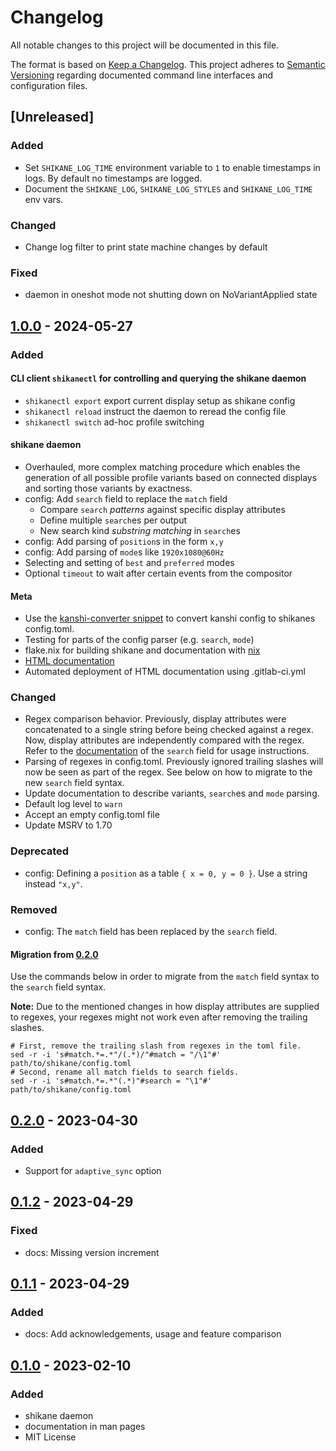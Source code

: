 # Changelog

All notable changes to this project will be documented in this file.

The format is based on [Keep a Changelog](https://keepachangelog.com/en/1.1.0/).
This project adheres to [Semantic Versioning](https://semver.org/spec/v2.0.0.html)
regarding documented command line interfaces and configuration files.

## [Unreleased]

### Added

- Set `SHIKANE_LOG_TIME` environment variable to `1` to enable timestamps in logs.
  By default no timestamps are logged.
- Document the `SHIKANE_LOG`, `SHIKANE_LOG_STYLES` and `SHIKANE_LOG_TIME` env vars.

### Changed

- Change log filter to print state machine changes by default

### Fixed

- daemon in oneshot mode not shutting down on NoVariantApplied state

## [1.0.0] - 2024-05-27

### Added

#### CLI client `shikanectl` for controlling and querying the shikane daemon

- `shikanectl export` export current display setup as shikane config
- `shikanectl reload` instruct the daemon to reread the config file
- `shikanectl switch` ad-hoc profile switching

#### shikane daemon

- Overhauled, more complex matching procedure which enables the generation of
  all possible profile variants based on connected displays and sorting those
  variants by exactness.
- config: Add `search` field to replace the `match` field
  - Compare `search` *patterns* against specific display attributes
  - Define multiple `search`es per output
  - New search kind *substring matching* in `search`es
- config: Add parsing of `position`s in the form `x,y`
- config: Add parsing of `mode`s like `1920x1080@60Hz`
- Selecting and setting of `best` and `preferred` modes
- Optional `timeout` to wait after certain events from the compositor

#### Meta

- Use the [kanshi-converter snippet](https://gitlab.com/w0lff/shikane/-/snippets/3713247)
  to convert kanshi config to shikanes config.toml.
- Testing for parts of the config parser (e.g. `search`, `mode`)
- flake.nix for building shikane and documentation with [nix](https://nixos.org/)
- [HTML documentation](https://w0lff.gitlab.io/shikane)
- Automated deployment of HTML documentation using .gitlab-ci.yml

### Changed

- Regex comparison behavior.
  Previously, display attributes were concatenated to a single string before
  being checked against a regex. Now, display attributes are independently
  compared with the regex. Refer to the
  [documentation](https://w0lff.gitlab.io/shikane/shikane.5.html) of the
  `search` field for usage instructions.
- Parsing of regexes in config.toml.
  Previously ignored trailing slashes will now be seen as part of the regex.
  See below on how to migrate to the new `search` field syntax.
- Update documentation to describe variants, `search`es and `mode` parsing.
- Default log level to `warn`
- Accept an empty config.toml file
- Update MSRV to 1.70

### Deprecated

- config: Defining a `position` as a table `{ x = 0, y = 0 }`.
  Use a string instead `"x,y"`.

### Removed

- config: The `match` field has been replaced by the `search` field.

#### Migration from [0.2.0]

Use the commands below in order to migrate from the `match` field syntax
to the `search` field syntax.

**Note:** Due to the mentioned changes in how display attributes are supplied
to regexes, your regexes might not work even after removing the trailing slashes.

```shell
# First, remove the trailing slash from regexes in the toml file.
sed -r -i 's#match.*=.*"/(.*)/"#match = "/\1"#' path/to/shikane/config.toml
# Second, rename all match fields to search fields.
sed -r -i 's#match.*=.*"(.*)"#search = "\1"#' path/to/shikane/config.toml
```

## [0.2.0] - 2023-04-30

### Added

- Support for `adaptive_sync` option

## [0.1.2] - 2023-04-29

### Fixed

- docs: Missing version increment

## [0.1.1] - 2023-04-29

### Added

- docs: Add acknowledgements, usage and feature comparison

## [0.1.0] - 2023-02-10

### Added

- shikane daemon
- documentation in man pages
- MIT License


[1.0.0]: https://gitlab.com/w0lff/shikane/-/compare/v0.2.0...v1.0.0
[0.2.0]: https://gitlab.com/w0lff/shikane/-/compare/v0.1.2...v0.2.0
[0.1.2]: https://gitlab.com/w0lff/shikane/-/compare/v0.1.1...v0.1.2
[0.1.1]: https://gitlab.com/w0lff/shikane/-/compare/v0.1.0...v0.1.1
[0.1.0]: https://gitlab.com/w0lff/shikane/releases/tag/v0.1.0
